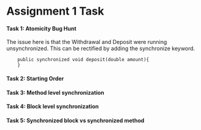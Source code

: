 # Assignment 1 Task

#### Task 1: Atomicity Bug Hunt 
The issue here is that the Withdrawal and Deposit were running unsynchronized. This can be rectified by adding the synchronize 
keyword. 

```
	public synchronized void deposit(double amount){
	}
```

#### Task 2: Starting Order

#### Task 3: Method level synchronization

#### Task 4: Block level synchronization

#### Task 5: Synchronized block vs synchronized method 






